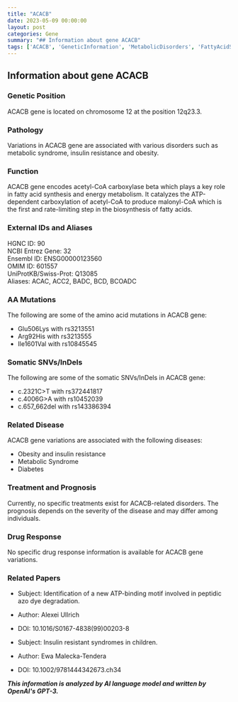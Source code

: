```yaml
---
title: "ACACB"
date: 2023-05-09 00:00:00
layout: post
categories: Gene
summary: "## Information about gene ACACB"
tags: ['ACACB', 'GeneticInformation', 'MetabolicDisorders', 'FattyAcidSynthesis', 'InsulinResistance', 'Obesity', 'DiseaseAssociation', 'Prognosis']
---
```


## Information about gene ACACB

### Genetic Position
ACACB gene is located on chromosome 12 at the position 12q23.3.

### Pathology
Variations in ACACB gene are associated with various disorders such as metabolic syndrome, insulin resistance and obesity.

### Function
ACACB gene encodes acetyl-CoA carboxylase beta which plays a key role in fatty acid synthesis and energy metabolism. It catalyzes the ATP-dependent carboxylation of acetyl-CoA to produce malonyl-CoA which is the first and rate-limiting step in the biosynthesis of fatty acids.

### External IDs and Aliases
HGNC ID: 90<br>
NCBI Entrez Gene: 32<br>
Ensembl ID: ENSG00000123560<br>
OMIM ID: 601557<br>
UniProtKB/Swiss-Prot: Q13085<br>
Aliases: ACAC, ACC2, BADC, BCD, BCOADC

### AA Mutations
The following are some of the amino acid mutations in ACACB gene:<br>
- Glu506Lys with rs3213551
- Arg92His with rs3213555
- Ile1601Val with rs10845545

### Somatic SNVs/InDels
The following are some of the somatic SNVs/InDels in ACACB gene:<br>
- c.2321C>T with rs372441817
- c.4006G>A with rs10452039
- c.657_662del with rs143386394

### Related Disease
ACACB gene variations are associated with the following diseases:<br>
- Obesity and insulin resistance
- Metabolic Syndrome
- Diabetes

### Treatment and Prognosis
Currently, no specific treatments exist for ACACB-related disorders. The prognosis depends on the severity of the disease and may differ among individuals.

### Drug Response
No specific drug response information is available for ACACB gene variations.

### Related Papers
- Subject: Identification of a new ATP-binding motif involved in peptidic azo dye degradation. 
- Author: Alexei Ullrich 
- DOI: 10.1016/S0167-4838(99)00203-8

- Subject: Insulin resistant syndromes in children.
- Author: Ewa Malecka-Tendera
- DOI: 10.1002/9781444342673.ch34

**_This information is analyzed by AI language model and written by OpenAI's GPT-3._**